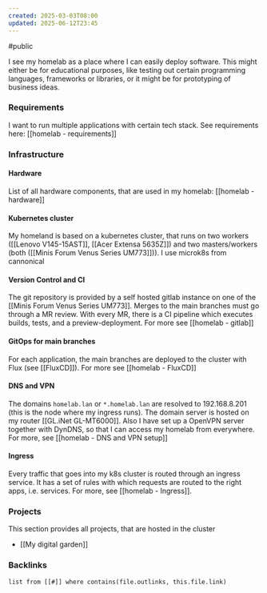 ```yaml
---
created: 2025-03-03T08:00
updated: 2025-06-12T23:45
---
```

#public 

I see my homelab as a place where I can easily deploy software. This might either be for educational purposes, like testing out certain programming languages, frameworks or libraries, or it might be for prototyping of business ideas. 

### Requirements
I want to run multiple applications with certain tech stack. See requirements here:
[[homelab - requirements]]

### Infrastructure

#### Hardware
List of all hardware components, that are used in my homelab: [[homelab - hardware]]

#### Kubernetes cluster
My homeland is based on a kubernetes cluster, that runs on two workers ([[Lenovo V145-15AST]], [[Acer Extensa 5635Z]]) and two masters/workers (both ([[Minis Forum Venus Series UM773]])). I use microk8s from cannonical

#### Version Control and CI
The git repository is provided by a self hosted gitlab instance on one of the [[Minis Forum Venus Series UM773]]. Merges to the main branches must go through a MR review. With every MR, there is a CI pipeline which executes builds, tests, and a preview-deployment. For more see [[homelab - gitlab]]

#### GitOps for main branches
For each application, the main branches are deployed to the cluster with Flux (see [[FluxCD]]). For more see [[homelab - FluxCD]]

#### DNS and VPN
The domains `homelab.lan` or `*.homelab.lan` are resolved to 192.168.8.201 (this is the node where my ingress runs). The domain server is hosted on my router [[GL.iNet GL-MT6000]]. 
Also I have set up a OpenVPN server together with DynDNS, so that I can access my homelab from everywhere. 
For more, see [[homelab - DNS and VPN setup]]

#### Ingress
Every traffic that goes into my k8s cluster is routed through an ingress service. It has a set of rules with which requests are routed to the right apps, i.e. services. For more, see [[homelab - Ingress]].


### Projects
This section provides all projects, that are hosted in the cluster
- [[My digital garden]]


### Backlinks
```dataview 
list from [[#]] where contains(file.outlinks, this.file.link)
```

